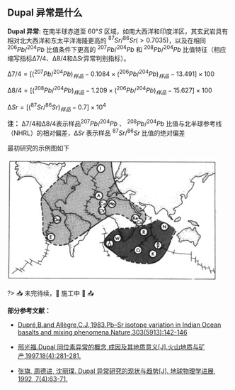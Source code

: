 <!-- <link rel="stylesheet" type="text/css" href="../../assect/css/中文.css" /> -->

## Dupal 异常是什么

**Dupal 异常:**
在南半球赤道至 $60°S$ 区域，如南大西洋和印度洋区，其玄武岩具有相对北大西洋和东太平洋海隆更高的
$^{87} Sr/ ^{86}Sr (>0.7035)$，以及在相同 $^{206} Pb/ ^{204} Pb$ 比值条件下更高的 $^{207} Pb/ ^{204} Pb$ 和 $^{208} Pb/ ^{204} Pb$ 比值特征（相应缩写指标$∆7/4、∆8/4$和$∆Sr$异常判别指标）。

$∆7/4=[(^{207} Pb/ ^{204} Pb)_{样品}-0.1084×(^{206} Pb/ ^{204} Pb)_{样品}-13.491]×100$

$∆8/4=[(^{208} Pb/ ^{204} Pb)_{样品}-1.209×(^{206} Pb/ ^{204} Pb)_{样品}-15.627]×100$

$∆Sr=[(^{87} Sr/ ^{86} Sr)_{样品}-0.7]×10^4$

**注：** $∆7/4$和$∆8/4$表示样品$^{207} Pb/ ^{204} Pb$ 、 $^{208} Pb/ ^{204} Pb$ 比值与北半球参考线（NHRL）的相对偏差，$∆Sr$ 表示样品 $^{87} Sr/ ^{86} Sr$ 比值的绝对偏差

最初研究的示例图如下

![Dupal示例图1](./Dupal/Dupal1.jpg?center)

?> 📥 未完待续，🚢 施工中 🚧 📤

**部分参考文献：**

- [Dupré,B.and Allègre,C.J.,1983.Pb–Sr isotope variation in Indian Ocean basalts and mixing phenomena.Nature,303(5913):142-146](https://www.nature.com/articles/303142a0)

- [邢光福.Dupal 同位素异常的概念,成因及其地质意义[J].火山地质与矿产,1997,18(4):281-281.](https://github.com/TigerHall/Blog/blob/master/Page/Dupal/Dupal%E5%90%8C%E4%BD%8D%E7%B4%A0%E5%BC%82%E5%B8%B8%E7%9A%84%E6%A6%82%E5%BF%B5%E3%80%81%E6%88%90%E5%9B%A0%E5%8F%8A%E5%85%B6%E5%9C%B0%E8%B4%A8%E6%84%8F%E4%B9%89.pdf)

- [张旗, 周德进, 沈丽璞. Dupal 异常研究的现状与趋势[J]. 地球物理学进展, 1992, 7(4):63-71.](./Dupal/Dupal异常研究的现状与趋势.pdf)
